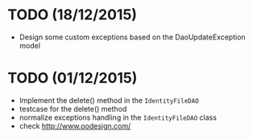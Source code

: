 # TODO (18/12/2015)
* Design some custom exceptions based on the DaoUpdateException model


# TODO (01/12/2015)
* Implement the delete() method in the `IdentityFileDAO` 
* testcase for the delete() method
* normalize exceptions handling in the `IdentityFileDAO` class 
* check http://www.oodesign.com/
